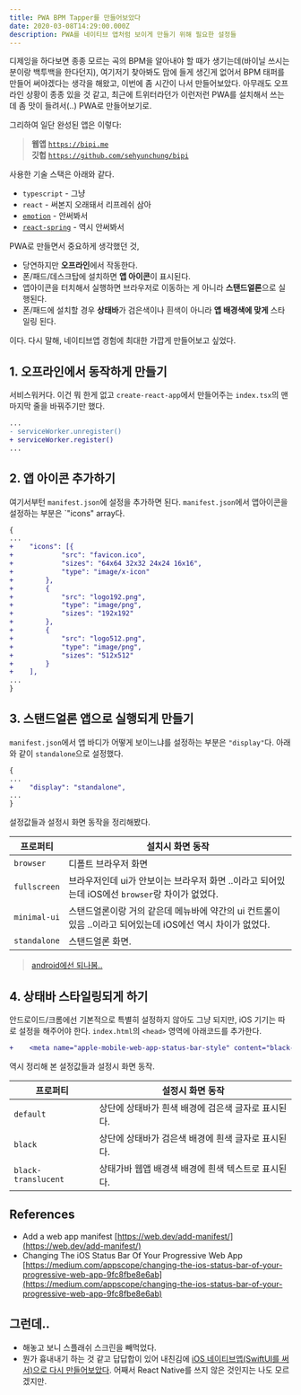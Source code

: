 ```yaml
---
title: PWA BPM Tapper를 만들어보았다
date: 2020-03-08T14:29:00.000Z
description: PWA를 네이티브 앱처럼 보이게 만들기 위해 필요한 설정들
---
```

디제잉을 하다보면 종종 모르는 곡의 BPM을 알아내야 할 때가 생기는데(바이닐 쓰시는 분이랑 백투백을 한다던지), 여기저기 찾아봐도 맘에 들게 생긴게 없어서 BPM 태퍼를 만들어 써야겠다는 생각을 해왔고, 이번에 좀 시간이 나서 만들어보았다. 아무래도 오프라인 상황이 종종 있을 것 같고, 최근에 트위터라던가 이런저런 PWA를 설치해서 쓰는 데 좀 맛이 들려서(..) PWA로 만들어보기로.

그리하여 일단 완성된 앱은 이렇다:
> **웹앱** [`https://bipi.me`](https://bipi.me)  
> **깃헙** [`https://github.com/sehyunchung/bipi`](https://github.com/sehyunchung/bipi)

사용한 기술 스택은 아래와 같다.

- `typescript` - 그냥
- `react` - 써본지 오래돼서 리프레쉬 삼아
- [`emotion`](https://github.com/emotion-js/emotion) - 안써봐서
- [`react-spring`](https://github.com/react-spring/react-spring) - 역시 안써봐서

PWA로 만들면서 중요하게 생각했던 것,

- 당연하지만 **오프라인**에서 작동한다.
- 폰/패드/데스크탑에 설치하면 **앱 아이콘**이 표시된다.
- 앱아이콘을 터치해서 실행하면 브라우저로 이동하는 게 아니라 **스탠드얼론**으로 실행된다.
- 폰/패드에 설치할 경우 **상태바**가 검은색이나 흰색이 아니라 **앱 배경색에 맞게** 스타일링 된다.

이다. 다시 말해, 네이티브앱 경험에 최대한 가깝게 만들어보고 싶었다.

## 1. 오프라인에서 동작하게 만들기

서비스워커다. 이건 뭐 한게 없고 `create-react-app`에서 만들어주는 `index.tsx`의 맨 마지막 줄을 바꿔주기만 했다.

```diff
...
- serviceWorker.unregister()
+ serviceWorker.register()
...
```

## 2. 앱 아이콘 추가하기

여기서부턴 `manifest.json`에 설정을 추가하면 된다. `manifest.json`에서 앱아이콘을 설정하는 부분은 `"icons" array다.

```diff
{
...
+    "icons": [{
+            "src": "favicon.ico",
+            "sizes": "64x64 32x32 24x24 16x16",
+            "type": "image/x-icon"
+        },
+        {
+            "src": "logo192.png",
+            "type": "image/png",
+            "sizes": "192x192"
+        },
+        {
+            "src": "logo512.png",
+            "type": "image/png",
+            "sizes": "512x512"
+        }
+    ],
...
}
```

## 3. 스탠드얼론 앱으로 실행되게 만들기

`manifest.json`에서 앱 바디가 어떻게 보이느냐를 설정하는 부분은 `"display"`다. 아래와 같이 `standalone`으로 설정했다.

```diff
{
...
+    "display": "standalone",
...
}
```

설정값들과 설정시 화면 동작을 정리해봤다.

|프로퍼티|설치시 화면 동작|
|---|---|
|`browser`|디폴트 브라우저 화면|
|`fullscreen`|브라우저인데 ui가 안보이는 브라우저 화면 ..이라고 되어있는데 iOS에선 `browser`랑 차이가 없었다.|
|`minimal-ui`|스탠드얼론이랑 거의 같은데 메뉴바에 약간의 ui 컨트롤이 있음 ..이라고 되어있는데 iOS에선 역시 차이가 없었다.|
|`standalone`|스탠드얼론 화면.|
> [android에선 되나봄..](https://superpwa.com/doc/web-app-manifest-display-modes/https://superpwa.com/doc/web-app-manifest-display-modes/)

## 4. 상태바 스타일링되게 하기

안드로이드/크롬에선 기본적으로 특별히 설정하지 않아도 그냥 되지만, iOS 기기는 따로 설정을 해주어야 한다. `index.html`의 `<head>` 영역에 아래코드를 추가한다.

```diff
+    <meta name="apple-mobile-web-app-status-bar-style" content="black-translucent" />
```

역시 정리해 본 설정값들과 설정시 화면 동작.

|프로퍼티|설정시 화면 동작|
|---|---|
|`default`|상단에 상태바가 흰색 배경에 검은색 글자로 표시된다.|
|`black`|상단에 상태바가 검은색 배경에 흰색 글자로 표시된다.|
|`black-translucent`|상태가바 웹앱 배경색 배경에 흰색 텍스트로 표시된다.|

## References
- Add a web app manifest [https://web.dev/add-manifest/](https://web.dev/add-manifest/)
- Changing The iOS Status Bar Of Your Progressive Web App [https://medium.com/appscope/changing-the-ios-status-bar-of-your-progressive-web-app-9fc8fbe8e6ab](https://medium.com/appscope/changing-the-ios-status-bar-of-your-progressive-web-app-9fc8fbe8e6ab)

## 그런데..
- 해놓고 보니 스플래쉬 스크린을 빼먹었다.
- 뭔가 흉내내기 하는 것 같고 답답합이 있어 내친김에 [iOS 네이티브앱(SwiftUI를 써서)으로 다시 만들어보았다](https://github.com/sehyunchung/bipi/tree/ios/Bipi!). 어째서 React Native를 쓰지 않은 것인지는 나도 모르겠지만.
